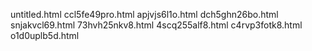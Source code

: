 untitled.html
ccl5fe49pro.html
apjvjs6l1o.html
dch5ghn26bo.html
snjakvcl69.html
73hvh25nkv8.html
4scq255alf8.html
c4rvp3fotk8.html
o1d0uplb5d.html